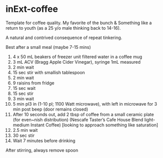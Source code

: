 # inExt-coffee

Template for coffee quality. My favorite of the bunch & Something like a return to youth (as a 25 y/o male thinking back to 14-16). 

A natural and contrived consequence of repeat tinkering.

Best after a small meal (maybe 7-15 mins)




1. 4 x 50 mL beakers of freezer unit filtered water in a coffee mug
2. 3 mL ACV (Bragg Apple Cider Vinegar), syringe 1mL measured
3. 2 min wait
4. 15 sec stir with smallish tablespoon
5. 2 min wait
6. 9 raisins from fridge
7. 15 sec wait
8. 15 sec stir
9. 3 min wait
10. 5 min pl3 in (1-10 pl; 1100 Watt microwave), with left in microwave for 3 min post beep (door remains closed)
11. After 10 seconds out, add 2 tbsp of coffee from a small ceramic plate (for even~nish distribution) (Nescafe Taster’s Cafe House Blend light-medium Instant Coffee) [looking to approach something like saturation]
12. 2.5 min wait
13. 30 sec stir
14. Wait 7 minutes before drinking

After stirring, always remove spoon
